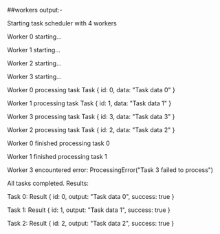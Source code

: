 ##workers
output:-

Starting task scheduler with 4 workers

Worker 0 starting...

Worker 1 starting...

Worker 2 starting...

Worker 3 starting...

Worker 0 processing task Task { id: 0, data: "Task data 0" }

Worker 1 processing task Task { id: 1, data: "Task data 1" }

Worker 3 processing task Task { id: 3, data: "Task data 3" }

Worker 2 processing task Task { id: 2, data: "Task data 2" }

Worker 0 finished processing task 0

Worker 1 finished processing task 1

Worker 3 encountered error: ProcessingError("Task 3 failed to process")

All tasks completed. Results:

Task 0: Result { id: 0, output: "Task data 0", success: true }

Task 1: Result { id: 1, output: "Task data 1", success: true }

Task 2: Result { id: 2, output: "Task data 2", success: true }
